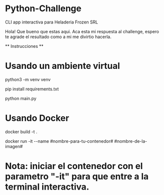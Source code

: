 # Python-Challenge
CLI app interactiva para Heladeria Frozen SRL

Hola! Que bueno que estas aqui. Aca esta mi respuesta al challenge, espero te agrade el resultado como a mi me divirtio hacerla.

** Instrucciones **

# Usando un ambiente virtual

python3 -m venv venv

pip install requirements.txt

python main.py

# Usando Docker

docker build -t <nombre-de-la-imagen> .

docker run -it --name #nombre-para-tu-contenedor# #nombre-de-la-imagen#

# Nota: iniciar el contenedor con el parametro "-it" para que entre a la terminal interactiva.
